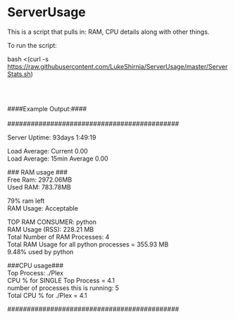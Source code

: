 # ServerUsage
This is a script that pulls in: RAM, CPU details along with other things.


To run the script:


bash <(curl -s https://raw.githubusercontent.com/LukeShirnia/ServerUsage/master/ServerStats.sh)

<br />
<br />
  

####Example Output:####
<br />
<br />
\############################################

Server Uptime: 93days 1:49:19  
  
Load Average: Current 0.00  
Load Average: 15min Average 0.00  
  
  
\### RAM usage ###  
Free Ram: 2972.06MB  
Used RAM: 783.78MB  
  
79% ram left  
RAM Usage: Acceptable  
  
TOP RAM CONSUMER: python  
RAM Usage (RSS): 228.21 MB  
Total Number of RAM Processes: 4  
Total RAM Usage for all python processes =  355.93 MB  
9.48% used by python  
  
  
\###CPU usage###  
Top Process:  ./Plex  
CPU % for SINGLE Top Process =  4.1  
number of processes this is running: 5  
Total CPU % for ./Plex =  4.1  
  
\############################################
